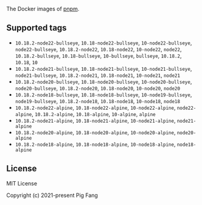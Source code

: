 The Docker images of [pnpm](https://pnpm.io).

## Supported tags

- `10.18.2-node22-bullseye`, `10.18-node22-bullseye`, `10-node22-bullseye`, `node22-bullseye`, `10.18.2-node22`, `10.18-node22`, `10-node22`, `node22`, `10.18.2-bullseye`, `10.18-bullseye`, `10-bullseye`, `bullseye`, `10.18.2`, `10.18`, `10`
- `10.18.2-node21-bullseye`, `10.18-node21-bullseye`, `10-node21-bullseye`, `node21-bullseye`, `10.18.2-node21`, `10.18-node21`, `10-node21`, `node21`
- `10.18.2-node20-bullseye`, `10.18-node20-bullseye`, `10-node20-bullseye`, `node20-bullseye`, `10.18.2-node20`, `10.18-node20`, `10-node20`, `node20`
- `10.18.2-node18-bullseye`, `10.18-node18-bullseye`, `10-node19-bullseye`, `node19-bullseye`, `10.18.2-node18`, `10.18-node18`, `10-node18`, `node18`
- `10.18.2-node22-alpine`, `10.18-node22-alpine`, `10-node22-alpine`, `node22-alpine`, `10.18.2-alpine`, `10.18-alpine`, `10-alpine`, `alpine`
- `10.18.2-node21-alpine`, `10.18-node21-alpine`, `10-node21-alpine`, `node21-alpine`
- `10.18.2-node20-alpine`, `10.18-node20-alpine`, `10-node20-alpine`, `node20-alpine`
- `10.18.2-node18-alpine`, `10.18-node18-alpine`, `10-node18-alpine`, `node18-alpine`

## License

MIT License

Copyright (c) 2021-present Pig Fang
